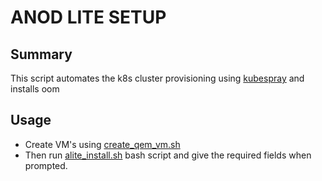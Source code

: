 # ANOD LITE SETUP

## Summary

This script automates the k8s cluster provisioning using [kubespray][1] and installs oom

## Usage

- Create VM's using [create_qem_vm.sh](../util-scripts/create_qem_vm.sh)
- Then run [alite_install.sh](script/alite_install.sh) bash script and give the required fields when prompted.

[1]: https://github.com/kubernetes-sigs/kubespray
